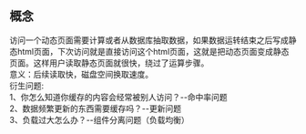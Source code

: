 概念
--
访问一个动态页面需要计算或者从数据库抽取数据，如果数据运转结束之后写成静态html页面，下次访问就是直接访问这个html页面，这就是把动态页面变成静态页面。这样用户读取静态页面就很快，绕过了运算步骤。<br>
意义：后续读取快，磁盘空间换取速度。<br>
衍生问题:<br>
1、你怎么知道你缓存的内容会经常被别人访问？--命中率问题<br>
2、数据频繁更新的东西需要缓存吗？--更新问题<br>
3、负载过大怎么办？--组件分离问题（负载均衡）<br>
